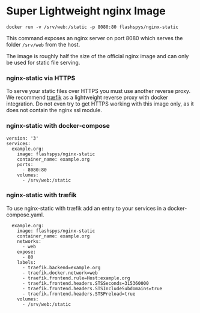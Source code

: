 # Super Lightweight nginx Image

`docker run -v /srv/web:/static -p 8080:80 flashspys/nginx-static`

This command exposes an nginx server on port 8080 which serves the folder `/srv/web` from the host.

The image is roughly half the size of the official nginx image and can only be used for static file serving.

### nginx-static via HTTPS

To serve your static files over HTTPS you must use another reverse proxy. We recommend [træfik](https://traefik.io/) as a lightweight reverse proxy with docker integration. Do not even try to get HTTPS working with this image only, as it does not contain the nginx ssl module.

### nginx-static with docker-compose

```
version: '3'
services:
  example.org:
    image: flashspys/nginx-static
    container_name: example.org
    ports:
      - 8080:80
    volumes: 
      - /srv/web:/static
```


### nginx-static with træfik

To use nginx-static with træfik add an entry to your services in a docker-compose.yaml.

```
  example.org:
    image: flashspys/nginx-static
    container_name: example.org
    networks:
      - web
    expose:
      - 80
    labels:
      - traefik.backend=example.org
      - traefik.docker.network=web
      - traefik.frontend.rule=Host:example.org
      - traefik.frontend.headers.STSSeconds=315360000
      - traefik.frontend.headers.STSIncludeSubdomains=true
      - traefik.frontend.headers.STSPreload=true
    volumes: 
      - /srv/web:/static
```
